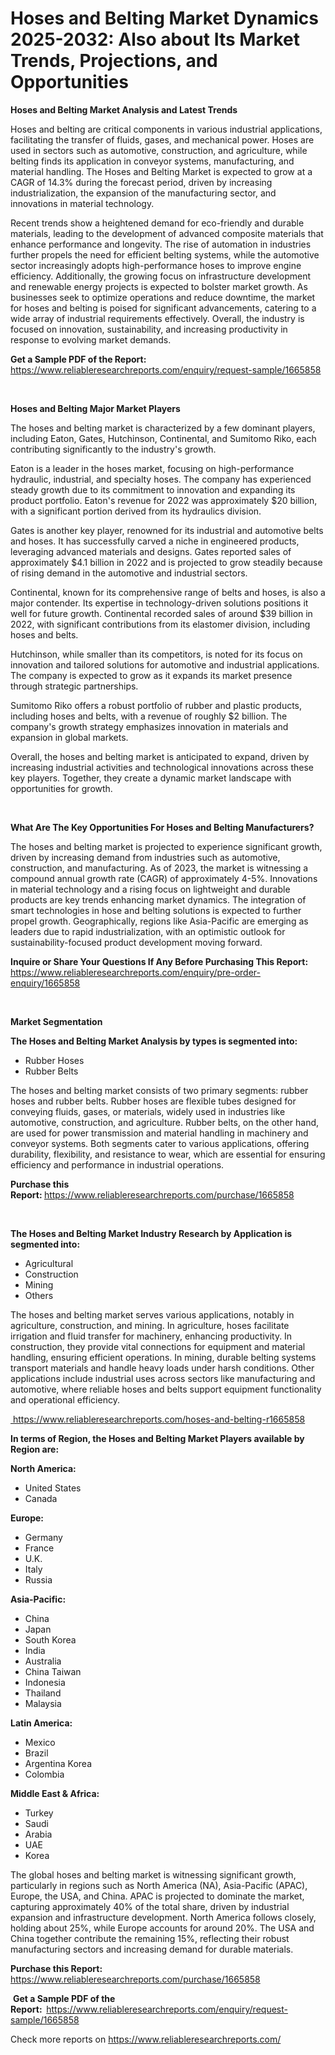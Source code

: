 <p><h1>Hoses and Belting Market Dynamics 2025-2032: Also about Its Market Trends, Projections, and Opportunities</h1></p><p><strong>Hoses and Belting Market Analysis and Latest Trends</strong></p>
<p><p>Hoses and belting are critical components in various industrial applications, facilitating the transfer of fluids, gases, and mechanical power. Hoses are used in sectors such as automotive, construction, and agriculture, while belting finds its application in conveyor systems, manufacturing, and material handling. The Hoses and Belting Market is expected to grow at a CAGR of 14.3% during the forecast period, driven by increasing industrialization, the expansion of the manufacturing sector, and innovations in material technology.</p><p>Recent trends show a heightened demand for eco-friendly and durable materials, leading to the development of advanced composite materials that enhance performance and longevity. The rise of automation in industries further propels the need for efficient belting systems, while the automotive sector increasingly adopts high-performance hoses to improve engine efficiency. Additionally, the growing focus on infrastructure development and renewable energy projects is expected to bolster market growth. As businesses seek to optimize operations and reduce downtime, the market for hoses and belting is poised for significant advancements, catering to a wide array of industrial requirements effectively. Overall, the industry is focused on innovation, sustainability, and increasing productivity in response to evolving market demands.</p></p>
<p><strong>Get a Sample PDF of the Report:&nbsp;</strong> <a href="https://www.reliableresearchreports.com/enquiry/request-sample/1665858?utm_campaign=3077&utm_medium=2&utm_source=Github&utm_content=ia&utm_term=05042025&utm_id=hoses-and-belting">https://www.reliableresearchreports.com/enquiry/request-sample/1665858</a></p>
<p>&nbsp;</p>
<p><strong>Hoses and Belting Major Market Players</strong></p>
<p><p>The hoses and belting market is characterized by a few dominant players, including Eaton, Gates, Hutchinson, Continental, and Sumitomo Riko, each contributing significantly to the industry's growth.</p><p>Eaton is a leader in the hoses market, focusing on high-performance hydraulic, industrial, and specialty hoses. The company has experienced steady growth due to its commitment to innovation and expanding its product portfolio. Eaton's revenue for 2022 was approximately $20 billion, with a significant portion derived from its hydraulics division.</p><p>Gates is another key player, renowned for its industrial and automotive belts and hoses. It has successfully carved a niche in engineered products, leveraging advanced materials and designs. Gates reported sales of approximately $4.1 billion in 2022 and is projected to grow steadily because of rising demand in the automotive and industrial sectors.</p><p>Continental, known for its comprehensive range of belts and hoses, is also a major contender. Its expertise in technology-driven solutions positions it well for future growth. Continental recorded sales of around $39 billion in 2022, with significant contributions from its elastomer division, including hoses and belts.</p><p>Hutchinson, while smaller than its competitors, is noted for its focus on innovation and tailored solutions for automotive and industrial applications. The company is expected to grow as it expands its market presence through strategic partnerships.</p><p>Sumitomo Riko offers a robust portfolio of rubber and plastic products, including hoses and belts, with a revenue of roughly $2 billion. The company's growth strategy emphasizes innovation in materials and expansion in global markets.</p><p>Overall, the hoses and belting market is anticipated to expand, driven by increasing industrial activities and technological innovations across these key players. Together, they create a dynamic market landscape with opportunities for growth.</p></p>
<p>&nbsp;</p>
<p><strong>What Are The Key Opportunities For Hoses and Belting Manufacturers?</strong></p>
<p><p>The hoses and belting market is projected to experience significant growth, driven by increasing demand from industries such as automotive, construction, and manufacturing. As of 2023, the market is witnessing a compound annual growth rate (CAGR) of approximately 4-5%. Innovations in material technology and a rising focus on lightweight and durable products are key trends enhancing market dynamics. The integration of smart technologies in hose and belting solutions is expected to further propel growth. Geographically, regions like Asia-Pacific are emerging as leaders due to rapid industrialization, with an optimistic outlook for sustainability-focused product development moving forward.</p></p>
<p><strong>Inquire or Share Your Questions If Any Before Purchasing This Report:</strong> <a href="https://www.reliableresearchreports.com/enquiry/pre-order-enquiry/1665858?utm_campaign=3077&utm_medium=2&utm_source=Github&utm_content=ia&utm_term=05042025&utm_id=hoses-and-belting">https://www.reliableresearchreports.com/enquiry/pre-order-enquiry/1665858</a></p>
<p>&nbsp;</p>
<p><strong>Market Segmentation</strong></p>
<p><strong>The Hoses and Belting Market Analysis by types is segmented into:</strong></p>
<p><ul><li>Rubber Hoses</li><li>Rubber Belts</li></ul></p>
<p><p>The hoses and belting market consists of two primary segments: rubber hoses and rubber belts. Rubber hoses are flexible tubes designed for conveying fluids, gases, or materials, widely used in industries like automotive, construction, and agriculture. Rubber belts, on the other hand, are used for power transmission and material handling in machinery and conveyor systems. Both segments cater to various applications, offering durability, flexibility, and resistance to wear, which are essential for ensuring efficiency and performance in industrial operations.</p></p>
<p><strong>Purchase this Report:&nbsp;</strong><a href="https://www.reliableresearchreports.com/purchase/1665858?utm_campaign=3077&utm_medium=2&utm_source=Github&utm_content=ia&utm_term=05042025&utm_id=hoses-and-belting">https://www.reliableresearchreports.com/purchase/1665858</a></p>
<p>&nbsp;</p>
<p><strong>The Hoses and Belting Market Industry Research by Application is segmented into:</strong></p>
<p><ul><li>Agricultural</li><li>Construction</li><li>Mining</li><li>Others</li></ul></p>
<p><p>The hoses and belting market serves various applications, notably in agriculture, construction, and mining. In agriculture, hoses facilitate irrigation and fluid transfer for machinery, enhancing productivity. In construction, they provide vital connections for equipment and material handling, ensuring efficient operations. In mining, durable belting systems transport materials and handle heavy loads under harsh conditions. Other applications include industrial uses across sectors like manufacturing and automotive, where reliable hoses and belts support equipment functionality and operational efficiency.</p></p>
<p><a href="https://www.reliableresearchreports.com/hoses-and-belting-r1665858?utm_campaign=3077&utm_medium=2&utm_source=Github&utm_content=ia&utm_term=05042025&utm_id=hoses-and-belting">&nbsp;https://www.reliableresearchreports.com/hoses-and-belting-r1665858</a></p>
<p><strong>In terms of Region, the Hoses and Belting Market Players available by Region are:</strong></p>
<p>
    <p> <strong> North America: </strong>
        <ul>
            <li>United States</li>
            <li>Canada</li>
        </ul>
        </p> 
    <p> <strong> Europe: </strong>
        <ul>
            <li>Germany</li>
            <li>France</li>
            <li>U.K.</li>
            <li>Italy</li>
            <li>Russia</li>
        </ul>
        </p> 
    <p> <strong> Asia-Pacific: </strong>
        <ul>
            <li>China</li>
            <li>Japan</li>
            <li>South Korea</li>
            <li>India</li>
            <li>Australia</li>
            <li>China Taiwan</li>
            <li>Indonesia</li>
            <li>Thailand</li>
            <li>Malaysia</li>
        </ul>
        </p> 
    <p> <strong> Latin America: </strong>
        <ul>
            <li>Mexico</li>
            <li>Brazil</li>
            <li>Argentina Korea</li>
            <li>Colombia</li>
        </ul>
        </p> 
    <p> <strong> Middle East & Africa: </strong>
        <ul>
            <li>Turkey</li>
            <li>Saudi</li>
            <li>Arabia</li>
            <li>UAE</li>
            <li>Korea</li>
        </ul>
    </p>
    </p>
<p><p>The global hoses and belting market is witnessing significant growth, particularly in regions such as North America (NA), Asia-Pacific (APAC), Europe, the USA, and China. APAC is projected to dominate the market, capturing approximately 40% of the total share, driven by industrial expansion and infrastructure development. North America follows closely, holding about 25%, while Europe accounts for around 20%. The USA and China together contribute the remaining 15%, reflecting their robust manufacturing sectors and increasing demand for durable materials.</p></p>
<p><strong>Purchase this Report: </strong><a href="https://www.reliableresearchreports.com/purchase/1665858?utm_campaign=3077&utm_medium=2&utm_source=Github&utm_content=ia&utm_term=05042025&utm_id=hoses-and-belting">https://www.reliableresearchreports.com/purchase/1665858</a></p>
<p>&nbsp;<strong>Get a Sample PDF of the Report:&nbsp;&nbsp;</strong><a href="https://www.reliableresearchreports.com/enquiry/request-sample/1665858?utm_campaign=3077&utm_medium=2&utm_source=Github&utm_content=ia&utm_term=05042025&utm_id=hoses-and-belting">https://www.reliableresearchreports.com/enquiry/request-sample/1665858</a></p>
<p><strong></strong></p>
<p>Check more reports on <a href="https://www.reliableresearchreports.com/?utm_campaign=3077&utm_medium=2&utm_source=Github&utm_content=ia&utm_term=05042025&utm_id=hoses-and-belting">https://www.reliableresearchreports.com/</a></p>